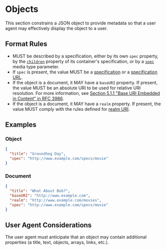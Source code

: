 # Objects

This section constrains a JSON object to provide metadata so that a user agent may effectively display the object to a user.

## Format Rules

- MUST be described by a specification, either by its own `spec` property, by the [`children`](#children) property of its container's specification, or by a [`spec`](#spec) media type parameter.
- If `spec` is present, the value MUST be a [specification](#specification) or a [specification URL](#specification-url).
- If the object is a document, it MAY have a `baseURI` property. If present, the value MUST be an absolute URI to be used for relative URI resolution. For more information, see [Section 5.1.1 "Base URI Embedded in Content" in RFC 3986](#rfc-3986).
- If the object is a document, it MAY have a `realm` property. If present, the value MUST comply with the rules defined for [realm URI](#realm-uri).

## Examples

### Object

```json
{
  "title": "Groundhog Day",
  "spec": "http://www.example.com/specs/movie"
}
```

### Document

```json
{
  "title": "What About Bob?",
  "baseURI": "http://www.example.com",
  "realm": "http://www.example.com/movies",
  "spec": "http://www.example.com/specs/movie"
}
```

## User Agent Considerations

The user agent must anticipate that an object may contain additional properties (a title, text, objects, arrays, links, etc.).
